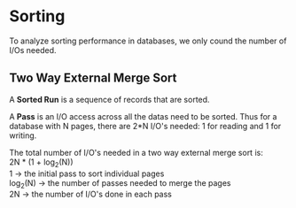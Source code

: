 # Sorting
To analyze sorting performance in databases, we only cound the number of I/Os needed.

## Two Way External Merge Sort

A **Sorted Run** is a sequence of records that are sorted.

A **Pass** is an I/O access across all the datas need to be sorted. Thus for a database with N pages, there are 2*N I/O's needed: 1 for reading and 1 for writing.

The total number of I/O's needed in a two way external merge sort is:  
2N * (1 + log<sub>2</sub>(N))  
1 -> the initial pass to sort individual pages  
log<sub>2</sub>(N) -> the number of passes needed to merge the pages  
2N -> the number of I/O's done in each pass